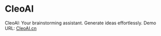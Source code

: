 # CleoAI
CleoAI: Your brainstorming assistant. Generate ideas effortlessly.
Demo URL: [CleoAI.cn](https://cleoai.cn)

